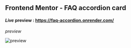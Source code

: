 ## Frontend Mentor - FAQ accordion card

#### *Live* preview : https://faq-accordion.onrender.com/

*preview*

![preview](https://github.com/projectfinalaudio/faq_accordion/blob/master/preview/preview_desktop.PNG?raw=true)

